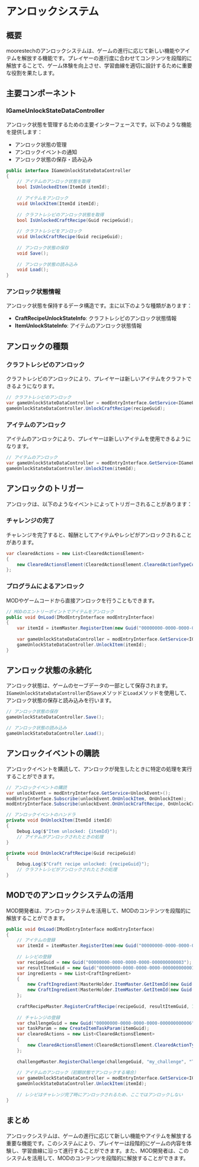 # アンロックシステム

## 概要

moorestechのアンロックシステムは、ゲームの進行に応じて新しい機能やアイテムを解放する機能です。プレイヤーの進行度に合わせてコンテンツを段階的に解放することで、ゲーム体験を向上させ、学習曲線を適切に設計するために重要な役割を果たします。

## 主要コンポーネント

### IGameUnlockStateDataController

アンロック状態を管理するための主要インターフェースです。以下のような機能を提供します：

- アンロック状態の管理
- アンロックイベントの通知
- アンロック状態の保存・読み込み

```csharp
public interface IGameUnlockStateDataController
{
    // アイテムのアンロック状態を取得
    bool IsUnlockedItem(ItemId itemId);
    
    // アイテムをアンロック
    void UnlockItem(ItemId itemId);
    
    // クラフトレシピのアンロック状態を取得
    bool IsUnlockedCraftRecipe(Guid recipeGuid);
    
    // クラフトレシピをアンロック
    void UnlockCraftRecipe(Guid recipeGuid);
    
    // アンロック状態の保存
    void Save();
    
    // アンロック状態の読み込み
    void Load();
}
```

### アンロック状態情報

アンロック状態を保持するデータ構造です。主に以下のような種類があります：

- **CraftRecipeUnlockStateInfo**: クラフトレシピのアンロック状態情報
- **ItemUnlockStateInfo**: アイテムのアンロック状態情報

## アンロックの種類

### クラフトレシピのアンロック

クラフトレシピのアンロックにより、プレイヤーは新しいアイテムをクラフトできるようになります。

```csharp
// クラフトレシピのアンロック
var gameUnlockStateDataController = modEntryInterface.GetService<IGameUnlockStateDataController>();
gameUnlockStateDataController.UnlockCraftRecipe(recipeGuid);
```

### アイテムのアンロック

アイテムのアンロックにより、プレイヤーは新しいアイテムを使用できるようになります。

```csharp
// アイテムのアンロック
var gameUnlockStateDataController = modEntryInterface.GetService<IGameUnlockStateDataController>();
gameUnlockStateDataController.UnlockItem(itemId);
```

## アンロックのトリガー

アンロックは、以下のようなイベントによってトリガーされることがあります：

### チャレンジの完了

チャレンジを完了すると、報酬としてアイテムやレシピがアンロックされることがあります。

```csharp
var clearedActions = new List<ClearedActionsElement>
{
    new ClearedActionsElement(ClearedActionsElement.ClearedActionTypeConst.unlockCraftRecipe, new UnlockCraftRecipeClearedActionParam(recipeGuid))
};
```

### プログラムによるアンロック

MODやゲームコードから直接アンロックを行うこともできます。

```csharp
// MODのエントリーポイントでアイテムをアンロック
public void OnLoad(IModEntryInterface modEntryInterface)
{
    var itemId = itemMaster.RegisterItem(new Guid("00000000-0000-0000-0000-000000000001"), "my_item", 64);
    
    var gameUnlockStateDataController = modEntryInterface.GetService<IGameUnlockStateDataController>();
    gameUnlockStateDataController.UnlockItem(itemId);
}
```

## アンロック状態の永続化

アンロック状態は、ゲームのセーブデータの一部として保存されます。`IGameUnlockStateDataController`の`Save`メソッドと`Load`メソッドを使用して、アンロック状態の保存と読み込みを行います。

```csharp
// アンロック状態の保存
gameUnlockStateDataController.Save();

// アンロック状態の読み込み
gameUnlockStateDataController.Load();
```

## アンロックイベントの購読

アンロックイベントを購読して、アンロックが発生したときに特定の処理を実行することができます。

```csharp
// アンロックイベントの購読
var unlockEvent = modEntryInterface.GetService<UnlockEvent>();
modEntryInterface.Subscribe(unlockEvent.OnUnlockItem, OnUnlockItem);
modEntryInterface.Subscribe(unlockEvent.OnUnlockCraftRecipe, OnUnlockCraftRecipe);

// アンロックイベントのハンドラ
private void OnUnlockItem(ItemId itemId)
{
    Debug.Log($"Item unlocked: {itemId}");
    // アイテムがアンロックされたときの処理
}

private void OnUnlockCraftRecipe(Guid recipeGuid)
{
    Debug.Log($"Craft recipe unlocked: {recipeGuid}");
    // クラフトレシピがアンロックされたときの処理
}
```

## MODでのアンロックシステムの活用

MOD開発者は、アンロックシステムを活用して、MODのコンテンツを段階的に解放することができます。

```csharp
public void OnLoad(IModEntryInterface modEntryInterface)
{
    // アイテムの登録
    var itemId = itemMaster.RegisterItem(new Guid("00000000-0000-0000-0000-000000000001"), "my_item", 64);
    
    // レシピの登録
    var recipeGuid = new Guid("00000000-0000-0000-0000-000000000003");
    var resultItemGuid = new Guid("00000000-0000-0000-0000-000000000001"); // my_item
    var ingredients = new List<CraftIngredient>
    {
        new CraftIngredient(MasterHolder.ItemMaster.GetItemId(new Guid("00000000-0000-0000-0000-000000000004")), 2), // iron_ingot
        new CraftIngredient(MasterHolder.ItemMaster.GetItemId(new Guid("00000000-0000-0000-0000-000000000005")), 1)  // copper_ingot
    };
    
    craftRecipeMaster.RegisterCraftRecipe(recipeGuid, resultItemGuid, 1, ingredients);
    
    // チャレンジの登録
    var challengeGuid = new Guid("00000000-0000-0000-0000-000000000006");
    var taskParam = new CreateItemTaskParam(itemGuid);
    var clearedActions = new List<ClearedActionsElement>
    {
        new ClearedActionsElement(ClearedActionsElement.ClearedActionTypeConst.unlockCraftRecipe, new UnlockCraftRecipeClearedActionParam(recipeGuid))
    };
    
    challengeMaster.RegisterChallenge(challengeGuid, "my_challenge", "This is my custom challenge.", ChallengeMasterElement.TaskTypeConst.createItem, taskParam, null, clearedActions);
    
    // アイテムのアンロック（初期状態でアンロックする場合）
    var gameUnlockStateDataController = modEntryInterface.GetService<IGameUnlockStateDataController>();
    gameUnlockStateDataController.UnlockItem(itemId);
    
    // レシピはチャレンジ完了時にアンロックされるため、ここではアンロックしない
}
```

## まとめ

アンロックシステムは、ゲームの進行に応じて新しい機能やアイテムを解放する重要な機能です。このシステムにより、プレイヤーは段階的にゲームの内容を体験し、学習曲線に沿って進行することができます。また、MOD開発者は、このシステムを活用して、MODのコンテンツを段階的に解放することができます。